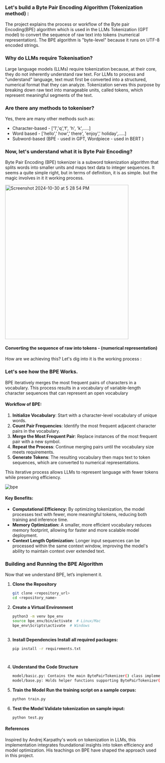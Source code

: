 

### Let's build a Byte Pair Encoding Algorithm (Tokenization method) :

The project explains the process or workflow of the Byte pair Encoding(BPE) algorithm which is used in the LLMs Tokenization (GPT model) to convert the sequence of raw text into tokens (numerical representation). The BPE algorithm is "byte-level" because it runs on UTF-8 encoded strings.

                 
### Why do LLMs require Tokenisation?
Large language models (LLMs) require tokenization because, at their core, they do not inherently understand raw text. For LLMs to process and "understand" language, text must first be converted into a structured, numerical format that they can analyze. Tokenization serves this purpose by breaking down raw text into manageable units, called tokens, which represent meaningful segments of the text.

### Are there any methods to tokeniser?
Yes, there are many other methods such as:
- Character-based - ['1','q','f', 'h', 'k',.....]
- Word based - ['hello',' how',' there', 'enjoy',' holiday',.....]
- Subword-based (BPE - used in GPT, Wordpiece - used in BERT )  


### Now, let's understand what it is Byte Pair Encoding?
Byte Pair Encoding (BPE) tokenizer is a subword tokenization algorithm that splits words into smaller units and maps text data to integer sequences. It seems a quite simple right, but in terms of definition, it is as simple. but the magic involves in it it working process.




<img width="400" height="500" alt="Screenshot 2024-10-30 at 5 28 54 PM" src="https://github.com/user-attachments/assets/7ac1a230-1628-4c14-a84f-a072d4f17716">

                 
                 
  #### Converting the sequence of raw into tokens - (numerical representation)

 How are we achieving this? Let's dig into it is the working process :

 ### Let's see how the BPE Works.
 BPE iteratively merges the most frequent pairs of characters in a vocabulary. This process results in a vocabulary of variable-length character sequences that can represent an open vocabulary

 #### Workflow of BPE:
 
 1. **Initialize Vocabulary**: Start with a character-level vocabulary of unique words.
2. **Count Pair Frequencies**: Identify the most frequent adjacent character pairs in the vocabulary.
3. **Merge the Most Frequent Pair**: Replace instances of the most frequent pair with a new symbol.
4. **Repeat the Process**: Continue merging pairs until the vocabulary size meets requirements.
5. **Generate Tokens**: The resulting vocabulary then maps text to token sequences, which are converted to numerical representations.

This iterative process allows LLMs to represent language with fewer tokens while preserving efficiency.


 ![bpe](https://github.com/user-attachments/assets/51d69f84-a777-4748-b578-84824561c7f4)


#### Key Benefits:
- **Computational Efficiency:** By optimizing tokenization, the model processes text with fewer, more meaningful tokens, reducing both training and inference time.
- **Memory Optimization:** A smaller, more efficient vocabulary reduces memory footprint, allowing for faster and more scalable model deployment.
- **Context Length Optimization:** Longer input sequences can be processed within the same context window, improving the model's ability to maintain context over extended text.



### Building and Running the BPE Algorithm

Now that we understand BPE, let’s implement it.

1. **Clone the Repository**
   ```bash
   git clone <repository_url>
   cd <repository_name>

2. **Create a Virtual Environment**
   ```bash
   python3 -m venv bpe_env
   source bpe_env/bin/activate  # Linux/Mac
   bpe_env\Scripts\activate  # Windows
  
3. **Install Dependencies Install all required packages:**
   ```bash
   pip install -r requirements.txt

  
4. **Understand the Code Structure**
   ```bash
   model/basic.py: Contains the main BytePairTokenizer() class implementing BPE logic.
   model/base.py: Holds helper functions supporting BytePairTokenizer() operations.

5. **Train the Model Run the training script on a sample corpus:**
   ```bash
   python train.py

7. **Test the Model Validate tokenization on sample input:**
   ```bash
   python test.py 


#### References 
Inspired by Andrej Karpathy's work on tokenization in LLMs, this implementation integrates foundational insights into token efficiency and model optimization. His teachings on BPE have shaped the approach used in this project.




